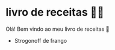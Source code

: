 # livro de receitas :man_cook:

Olá! Bem vindo ao meu livro de receitas :wave:

- Strogonoff de frango
